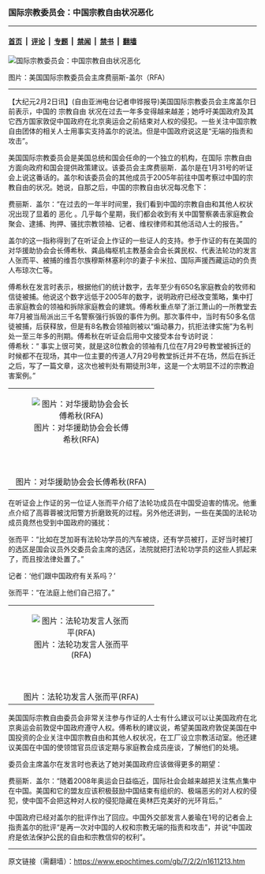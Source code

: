 ### 国际宗教委员会：中国宗教自由状况恶化

---

#### [首页](../../../..?n1611213) &nbsp;|&nbsp; [评论](../../../../../epoch-comment?n1611213) &nbsp;|&nbsp; [专题](../../../../../epoch-special?n1611213) &nbsp;|&nbsp; [禁闻](../../../../../epoch-news?n1611213) &nbsp;|&nbsp; [禁书](../../../../../books?n1611213) &nbsp;|&nbsp; [翻墙](https://github.com/gfw-breaker/nogfw/blob/master/README.md?n1611213)


<div><img alt="国际宗教委员会：中国宗教自由状况恶化" class="attachment-djy_600_400 size-djy_600_400 wp-post-image" src="https://i.epochtimes.com/assets/uploads/2007/02/702011855261849.jpg"/>
<div class="caption">
 <p>
  图片：美国国际宗教委员会主席费丽斯-盖尔（RFA）
 </p>
</div></div><hr/><div class="post_content" id="artbody" itemprop="articleBody">
 <!-- article content begin -->
 <p>
  【大纪元2月2日讯】(自由亚洲电台记者申铧报导)美国国际宗教委员会主席盖尔日前表示，中国的
  <ok href="https://www.epochtimes.com/gb/tag/%E5%AE%97%E6%95%99%E8%87%AA%E7%94%B1.html">
   宗教自由
  </ok>
  状况在过去一年多变得越来越差；她呼吁美国政府及其它西方国家敦促中国政府在北京奥运会之前结束对人权的侵犯。一些关注中国宗教自由团体的相关人士用事实支持盖尔的说法。但是中国政府说这是“无端的指责和攻击”。
 </p>
 <p>
  美国国际宗教委员会是美国总统和国会任命的一个独立的机构，在国际
  <ok href="https://www.epochtimes.com/gb/tag/%E5%AE%97%E6%95%99%E8%87%AA%E7%94%B1.html">
   宗教自由
  </ok>
  方面向政府和国会提供政策建议。该委员会主席费丽斯．盖尔是在1月31号的听证会上说这番话的。盖尔和该委员会的其他成员于2005年前往中国考察过中国的宗教自由的状况。她说，自那之后，中国的宗教自由状况每况愈下：
 </p>
 <p>
  费丽斯．盖尔：“在过去的一年半时间里，我们看到中国的宗教自由和其他人权状况出现了显着的
  <ok href="https://www.epochtimes.com/gb/tag/%E6%81%B6%E5%8C%96.html">
   恶化
  </ok>
  。几乎每个星期，我们都会收到有关中国警察袭击家庭教会聚会、逮捕、拘押、骚扰宗教领袖、记者、维权律师和其他活动人士的报告。”
 </p>
 <p>
  盖尔的这一指称得到了在听证会上作证的一些证人的支持。参于作证的有在美国的对华援助协会会长傅希秋、龚品梅枢机主教基金会会长龚民权、代表法轮功的发言人张而平、被捕的维吾尔族穆斯林塞利尔的妻子卡米拉、国际声援西藏运动的负责人布琼次仁等。
 </p>
 <p>
  傅希秋在发言时表示，根据他们的统计数字，去年至少有650名家庭教会的牧师和信徒被捕。他说这个数字远低于2005年的数字，说明政府已经改变策略，集中打击家庭教会的领袖和拆除家庭教会的建筑。傅希秋重点举了浙江萧山的一所教堂去年7月被当局派出三千名警察强行拆毁的事件为例。那次事件中，当时有50多名信徒被捕，后获释放，但是有8名教会领袖则被以“煽动暴力，抗拒法律实施”为名判处一至三年多的刑期。傅希秋在听证会后用中文接受本台专访时说：
  <br/>
  傅希秋：“ 事实上很可笑，就是这8位教会的领袖有几位在7月29号教堂被拆迁的时候都不在现场，其中一位主要的传道人7月29号教堂拆迁并不在场，然后在拆迁之后，写了一篇文章，这次也被判处有期徒刑3年，这是一个太明显不过的宗教迫害案例。”
 </p>
 <p>
  <center>
  </center>
 </p>
 <table border="0" cellpadding="3" cellspacing="3" width="100%">
  <tr>
   <td align="center">
    <figure aria-describedby="caption-attachment-6337957" class="wp-caption aligncenter" id="attachment_6337957" style="width: 200px">
     <ok href=" https://i.epochtimes.com/assets/uploads/2007/02/702011855271849.jpg" rel="noreferrer noopener" target="_blank">
      <img alt="图片：对华援助协会会长傅希秋(RFA)" class="size-large wp-image-6337957" src="https://i.epochtimes.com/assets/uploads/2007/02/702011855271849.jpg" title="图片：对华援助协会会长傅希秋(RFA)"/>
     </ok>
     <br/><figcaption class="wp-caption-text" id="caption-attachment-6337957">
      图片：对华援助协会会长傅希秋(RFA)
     </figcaption><br/>
    </figure><br/>
   </td>
  </tr>
  <tr>
   <td align="center">
    <span class="bn12">
     图片：对华援助协会会长傅希秋(RFA)
    </span>
   </td>
  </tr>
 </table>
 <p>
 </p>
 <p>
  在听证会上作证的另一位证人张而平介绍了法轮功成员在中国受迫害的情况。他重点介绍了高蓉蓉被沈阳警方折磨致死的过程。另外他还讲到，一些在美国的法轮功成员竟然也受到中国政府的骚扰：
 </p>
 <p>
  张而平：“比如在芝加哥有法轮功学员的汽车被烧，还有学员被打，正好当时被打的选区是国会议员外交委员会主席的选区，法院就把打法轮功学员的这些人抓起来了，而且按法律处置了。”
 </p>
 <p>
  记者：‘他们跟中国政府有关系吗？’
 </p>
 <p>
  张而平：“在法庭上他们自己招了。”
 </p>
 <p>
  <center>
  </center>
 </p>
 <table border="0" cellpadding="3" cellspacing="3" width="100%">
  <tr>
   <td align="center">
    <figure aria-describedby="caption-attachment-6337956" class="wp-caption aligncenter" id="attachment_6337956" style="width: 200px">
     <ok href=" https://i.epochtimes.com/assets/uploads/2007/02/702011855281849.jpg" rel="noreferrer noopener" target="_blank">
      <img alt="图片：法轮功发言人张而平(RFA)" class="size-large wp-image-6337956" src="https://i.epochtimes.com/assets/uploads/2007/02/702011855281849.jpg" title="图片：法轮功发言人张而平(RFA)"/>
     </ok>
     <br/><figcaption class="wp-caption-text" id="caption-attachment-6337956">
      图片：法轮功发言人张而平(RFA)
     </figcaption><br/>
    </figure><br/>
   </td>
  </tr>
  <tr>
   <td align="center">
    <span class="bn12">
     图片：法轮功发言人张而平(RFA)
    </span>
   </td>
  </tr>
 </table>
 <p>
 </p>
 <p>
  美国国际宗教自由委员会非常关注参与作证的人士有什么建议可以让美国政府在北京奥运会前敦促中国政府遵守人权。傅希秋的建议说，希望美国政府敦促美国在中国投资的企业关注中国宗教自由和其他人权状况，在工厂设立宗教活动室。他还建议美国在中国的使领馆官员应该定期与家庭教会成员座谈，了解他们的处境。
 </p>
 <p>
  委员会主席盖尔在发言时也表达了她对美国政府应该做得更多的期望：
 </p>
 <p>
  费丽斯．盖尔：“随着2008年奥运会日益临近，国际社会会越来越把关注焦点集中在中国。美国和它的盟友应该积极鼓励中国结束有组织的、极端恶劣的对人权的侵犯，使中国不会把这种对人权的侵犯隐藏在奥林匹克美好的光环背后。”
 </p>
 <p>
  中国政府已经对盖尔的批评作出了回应。中国外交部发言人姜瑜在1号的记者会上指责盖尔的批评“是再一次对中国的人权和宗教无端的指责和攻击”，并说“中国政府是依法保护公民的自由和宗教信仰的权利”。
  <font color="#ffffff">
   (http://www.dajiyuan.com)
  </font>
 </p>
 <!-- article content end -->
 <div id="below_article_ad">
 </div>
</div>


---

原文链接（需翻墙）：https://www.epochtimes.com/gb/7/2/2/n1611213.htm